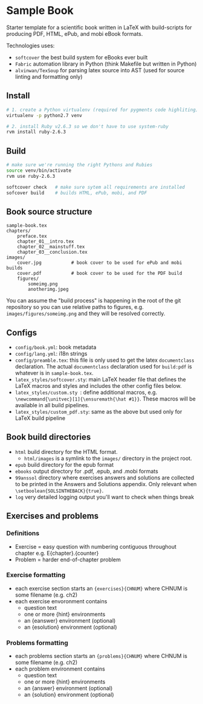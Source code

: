 Sample Book
===========
Starter template for a scientific book written in LaTeX with build-scripts for
producing PDF, HTML, ePub, and mobi eBook formats.

Technologies uses:
  - `softcover` the best build system for eBooks ever built
  - `Fabric` automation library in Python (think Makefile but written in Python)
  - `alvinwan/TexSoup` for parsing latex source into AST (used for source linting and formatting only)


## Install

```bash
# 1. create a Python virtualenv (required for pygments code highliting)
virtualenv -p python2.7 venv

# 2. install Ruby v2.6.3 so we don't have to use system-ruby
rvm install ruby-2.6.3
```


## Build

```bash
# make sure we're running the right Pythons and Rubies
source venv/bin/activate
rvm use ruby-2.6.3

softcover check   # make sure sytem all requirements are installed
sofcover build    # builds HTML, ePub, mobi, and PDF
```



## Book source structure

    sample-book.tex
    chapters/
        preface.tex
        chapter_01__intro.tex
        chapter_02__mainstuff.tex
        chapter_03__conclusion.tex
    images/
        cover.jpg           # book cover to be used for ePub and mobi builds
        cover.pdf           # book cover to be used for the PDF build
        figures/
            someimg.png
            anotherimg.jpeg

You can assume the "build process" is happening in the root of the git repository
so you can use relative paths to figures, e.g. `images/figures/someimg.png` and
they will be resolved correctly.


## Configs

  - `config/book.yml`: book metadata
  - `config/lang.yml`: i18n strings
  - `config/preamble.tex`: this file is only used to get the latex `documentclass` declaration.
     The actual `documentclass` declaration used for `build:pdf` is whatever is in `sample-book.tex`.
  - `latex_styles/softcover.sty`: main LaTeX header file that defines the LaTeX macros and styles
     and includes the other config files below.
  - `latex_styles/custom.sty `: define additional macros, e.g. `\newcommand{\unitvec}[1]{\ensuremath{\hat #1}}`.
     These macros will be available in all build pipelines.
  - `latex_styles/custom_pdf.sty`: same as the above but used only for LaTeX build pipeline



## Book build directories

  - `html` build directory for the HTML format. 
    - `html/images` is a symlink to the `images/` directory in the project root.
  - `epub` build directory for the epub format
  - `ebooks` output directory for .pdf, .epub, and .mobi formats
  - `99anssol` directory where exercises answers and solutions are collected to
    be printed in the Answers and Solutions appendix. Only relevant when `\setboolean{SOLSINTHEBACK}{true}`.
  - `log` very detailed logging output you'll want to check when things break


## Exercises and problems

### Definitions

  - Exercise = easy question with numbering contiguous throughout chapter e.g. E{chapter}.{counter}
  - Problem = harder end-of-chapter problem 


### Exercise formatting

  - each exercise section starts an `{exercises}{CHNUM}` where CHNUM is some filename  (e.g. ch2)
  - each exercise envoronment contains
    - question text
    - one or more {hint} environments
    - an {eanswer} environment (optional)
    - an {esolution} environment (optional)


### Problems formatting

  - each problems section starts an `{problems}{CHNUM}` where CHNUM is some filename  (e.g. ch2)
  - each problem environment contains
    - question text
    - one or more {hint} environments
    - an {answer} environment (optional)
    - an {solution} environment (optional)


